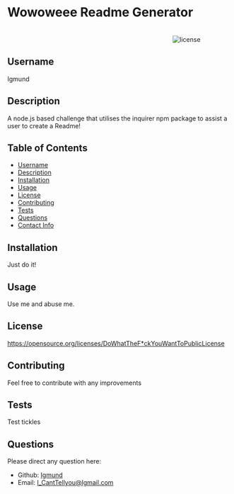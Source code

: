 # Wowoweee Readme Generator

 
&nbsp;&nbsp;&nbsp;&nbsp;&nbsp;&nbsp;&nbsp;&nbsp;&nbsp;&nbsp;&nbsp;&nbsp;&nbsp;&nbsp;&nbsp;&nbsp;&nbsp;&nbsp;&nbsp;&nbsp;&nbsp;&nbsp;&nbsp;&nbsp;&nbsp;&nbsp;&nbsp;&nbsp;&nbsp;&nbsp;&nbsp;&nbsp;&nbsp;&nbsp;&nbsp;&nbsp;&nbsp;&nbsp;&nbsp;&nbsp;&nbsp;&nbsp;&nbsp;&nbsp;&nbsp;&nbsp;&nbsp;&nbsp;&nbsp;&nbsp;&nbsp;&nbsp;&nbsp;&nbsp;&nbsp;&nbsp;&nbsp;&nbsp;&nbsp;&nbsp;&nbsp;&nbsp;&nbsp;&nbsp;&nbsp;&nbsp;&nbsp;&nbsp;&nbsp;&nbsp;&nbsp;&nbsp;&nbsp;&nbsp;&nbsp;&nbsp;&nbsp;&nbsp;&nbsp;&nbsp;&nbsp;&nbsp;&nbsp;&nbsp;&nbsp;&nbsp;&nbsp;&nbsp;&nbsp;&nbsp;&nbsp;&nbsp;&nbsp;&nbsp;&nbsp;&nbsp;&nbsp;&nbsp;&nbsp;&nbsp;&nbsp;&nbsp;&nbsp;&nbsp;&nbsp;&nbsp;&nbsp;&nbsp;&nbsp;&nbsp;&nbsp;&nbsp;&nbsp;&nbsp;&nbsp;&nbsp;&nbsp;&nbsp;&nbsp;&nbsp;&nbsp;&nbsp;&nbsp;&nbsp;&nbsp;&nbsp;&nbsp;&nbsp;&nbsp;&nbsp;&nbsp;&nbsp;&nbsp;&nbsp;&nbsp;&nbsp;&nbsp;&nbsp;&nbsp;&nbsp;&nbsp;&nbsp;&nbsp;&nbsp;&nbsp;&nbsp;&nbsp;&nbsp;&nbsp;&nbsp;&nbsp;&nbsp;&nbsp;&nbsp;&nbsp;&nbsp;&nbsp;&nbsp;&nbsp;&nbsp;&nbsp;&nbsp;&nbsp;&nbsp;&nbsp;&nbsp;&nbsp;&nbsp;&nbsp;&nbsp;&nbsp;&nbsp;&nbsp;&nbsp;&nbsp;&nbsp;&nbsp;&nbsp;&nbsp;&nbsp;&nbsp;&nbsp;&nbsp;&nbsp;&nbsp;&nbsp;&nbsp;&nbsp;&nbsp;&nbsp;&nbsp;&nbsp;&nbsp;&nbsp;&nbsp;&nbsp;&nbsp;&nbsp;&nbsp;&nbsp;&nbsp;&nbsp;&nbsp;&nbsp;&nbsp;&nbsp;&nbsp;&nbsp;&nbsp;&nbsp;&nbsp;&nbsp;&nbsp;&nbsp;&nbsp;&nbsp;&nbsp;&nbsp;&nbsp;&nbsp;&nbsp;&nbsp; ![license](https://img.shields.io/badge/DoWhatTheF*ckYouWantToPublicLicense-pink.svg)

  ## Username
  Igmund
 
  ## Description
A node.js based challenge that utilises the inquirer npm package to assist a user to create a Readme!

## Table of Contents
- [Username](#username)
- [Description](#description)
- [Installation](#installation)
- [Usage](#usage)
- [License](#license)
- [Contributing](#contribution)
- [Tests](#test-info)
- [Questions](#questions)
- [Contact Info](#contact-info)

## Installation
  Just do it!

  ## Usage
  Use me and abuse me.

  ## License
  https://opensource.org/licenses/DoWhatTheF*ckYouWantToPublicLicense

  ## Contributing
  Feel free to contribute with any improvements

  ## Tests
  Test tickles

  ## Questions
 Please direct any question here: 
 - Github: [Igmund](https://github.com/Igmund)
 - Email: I_CantTellyou@Igmail.com

